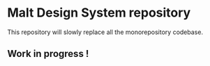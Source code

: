 # Malt Design System repository 

This repository will slowly replace all the monorepository codebase. 

## Work in progress !